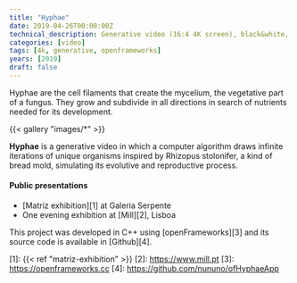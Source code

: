 ```yaml
---
title: "Hyphae"
date: 2019-04-26T00:00:00Z
technical_description: Generative video (16:4 4K screen), black&white, no sound, variable duration
categories: [video]
tags: [4k, generative, openframeworks]
years: [2019]
draft: false
---
```


Hyphae are the cell filaments that create the mycelium, the vegetative part of a fungus. They grow and subdivide in all directions in search of nutrients needed for its development.
<!--more-->

{{< gallery "images/*" >}}

**Hyphae** is a generative video in which a computer algorithm draws infinite iterations of unique organisms inspired by Rhizopus stolonifer, a kind of bread mold, simulating its evolutive and reproductive process.

#### Public presentations

* [Matriz exhibition][1] at Galeria Serpente
* One evening exhibition at [Mill][2], Lisboa

This project was developed in C++ using [openFrameworks][3] and its source code is available in [Github][4].

[1]: {{< ref "matriz-exhibition" >}}
[2]: <https://www.mill.pt>
[3]: <https://openframeworks.cc>
[4]: <https://github.com/nununo/ofHyphaeApp>
